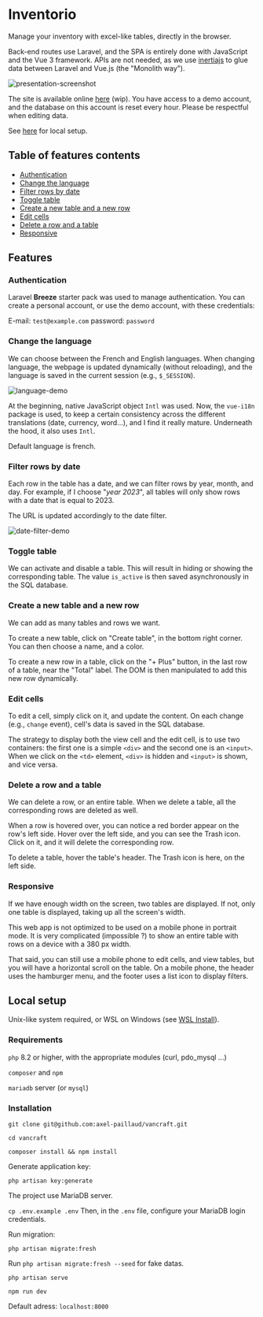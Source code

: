 # Inventorio

Manage your inventory with excel-like tables, directly in the browser.

Back-end routes use Laravel, and the SPA is entirely done with JavaScript and the Vue 3 framework. APIs are not needed, as we use [inertiajs](https://inertiajs.com/) to glue data between Laravel and Vue.js (the "Monolith way").

![presentation-screenshot](https://github.com/axel-paillaud/vancraft/assets/85078268/345a29f4-39b9-4ec0-be09-819add1446b5)

The site is available online [here]() (wip). You have access to a demo account, and the database on this account is reset every hour. Please be respectful when editing data.

See [here](#local-setup) for local setup.

## Table of features contents

* [Authentication](#authentication)
* [Change the language](#change-the-language)
* [Filter rows by date](#filter-rows-by-date)
* [Toggle table](#toggle-table)
* [Create a new table and a new row](#create-a-new-table-and-a-new-row)
* [Edit cells](#edit-cells)
* [Delete a row and a table](#delete-a-row-and-a-table)
* [Responsive](#responsive)

## Features

### Authentication

Laravel **Breeze** starter pack was used to manage authentication. You can create a personal account, or use the demo account, with these credentials:

E-mail: `test@example.com`
password: `password`

### Change the language

We can choose between the French and English languages. When changing language, the webpage is updated dynamically (without reloading), and the language is saved in the current session (e.g., `$_SESSION`).

![language-demo](https://github.com/axel-paillaud/vancraft/assets/85078268/e2129886-e4b4-44a9-bdb4-27fb5a2948e6)

At the beginning, native JavaScript object `Intl` was used. Now, the `vue-i18n` package is used, to keep a certain consistency across the different translations (date, currency, word...), and I find it really mature.
Underneath the hood, it also uses `Intl`.

Default language is french.

### Filter rows by date

Each row in the table has a date, and we can filter rows by year, month, and day. For example, if I choose "*year 2023*", all tables will only show rows with a date that is equal to 2023.

The URL is updated accordingly to the date filter.

![date-filter-demo](https://github.com/axel-paillaud/vancraft/assets/85078268/bf3c6bc2-098e-4854-a7e6-3808cf3875ea)

### Toggle table

We can activate and disable a table. This will result in hiding or showing the corresponding table. The value `is_active` is then saved asynchronously in the SQL database.

### Create a new table and a new row

We can add as many tables and rows we want.

To create a new table, click on "Create table", in the bottom right corner. You can then choose a name, and a color.

To create a new row in a table, click on the "+ Plus" button, in the last row of a table, near the "Total" label. The DOM is then manipulated to add this new row dynamically.

### Edit cells

To edit a cell, simply click on it, and update the content. On each change (e.g., `change` event), cell's data is saved in the SQL database.

The strategy to display both the view cell and the edit cell, is to use two containers: the first one is a simple `<div>` and the second one is an `<input>`. When we click on the `<td>` element, `<div>` is hidden and `<input>` is shown, and vice versa.

### Delete a row and a table

We can delete a row, or an entire table. When we delete a table, all the corresponding rows are deleted as well.

When a row is hovered over, you can notice a red border appear on the row's left side. Hover over the left side, and you can see the Trash icon. Click on it, and it will delete the corresponding row.

To delete a table, hover the table's header. The Trash icon is here, on the left side.

### Responsive

If we have enough width on the screen, two tables are displayed. If not, only one table is displayed, taking up all the screen's width.

This web app is not optimized to be used on a mobile phone in portrait mode. It is very complicated (impossible ?) to show an entire table with rows on a device with a 380 px width.

That said, you can still use a mobile phone to edit cells, and view tables, but you will have a horizontal scroll on the table. On a mobile phone, the header uses the hamburger menu, and the footer uses a list icon to display filters.

## Local setup

Unix-like system required, or WSL on Windows (see [WSL Install](https://learn.microsoft.com/en-us/windows/wsl/install)).

### Requirements

`php` 8.2 or higher, with the appropriate modules (curl, pdo_mysql ...)

`composer` and `npm`

`mariadb` server (or `mysql`)

### Installation

`git clone git@github.com:axel-paillaud/vancraft.git`

`cd vancraft`

`composer install && npm install`

Generate application key:

`php artisan key:generate`

The project use MariaDB server.

`cp .env.example .env` Then, in the `.env` file, configure your MariaDB login credentials.

Run migration:

`php artisan migrate:fresh`

Run `php artisan migrate:fresh --seed` for fake datas.

`php artisan serve` 

`npm run dev`

Default adress: `localhost:8000`
